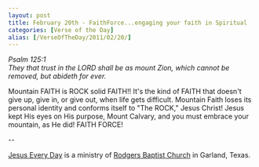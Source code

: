 ```yaml
---
layout: post
title: February 20th - FaithForce...engaging your faith in Spiritual
categories: [Verse of the Day]
alias: [/VerseOfTheDay/2011/02/20/]
---
```


_Psalm 125:1  
They that trust in the LORD shall be as mount Zion, which cannot be
removed, but abideth for ever._

Mountain FAITH is ROCK solid FAITH!! It's the kind of FAITH that
doesn't give up, give in, or give out, when life gets difficult.
Mountain Faith loses its personal identity and conforms itself to
"The ROCK," Jesus Christ! Jesus kept His eyes on His purpose, Mount
Calvary, and you must embrace your mountain, as He did! FAITH
FORCE!

 --

<a href=http://jesuseveryday.net>Jesus Every Day</a> is a ministry of <a href=http://rodgersbaptist.net>Rodgers Baptist Church</a> in Garland, Texas.
